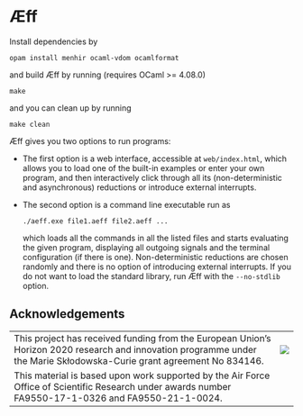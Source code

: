# Æff

Install dependencies by

    opam install menhir ocaml-vdom ocamlformat

and build Æff by running (requires OCaml >= 4.08.0)

    make

and you can clean up by running

    make clean

Æff gives you two options to run programs: 

- The first option is a web interface,
  accessible at `web/index.html`, which allows you to load one of the built-in
  examples or enter your own program, and then interactively click through all its
  (non-deterministic and asynchronous) reductions or introduce external interrupts.

- The second option is a command line executable run as

      ./aeff.exe file1.aeff file2.aeff ...

  which loads all the commands in all the listed files and starts evaluating the
  given program, displaying all outgoing signals and the terminal configuration
  (if there is one). Non-deterministic reductions are chosen randomly and there is
  no option of introducing external interrupts. If you do not want to load the
  standard library, run Æff with the `--no-stdlib` option.

## Acknowledgements

<table>
      <tr><td>This project has received funding from the European Union’s Horizon 2020 research and innovation programme under the Marie Skłodowska-Curie grant agreement No 834146.</td><td><img src="https://danel.ahman.ee/images/eu_flag.jpg"></td></tr>
      <tr><td>This material is based upon work supported by the Air Force Office of Scientific Research under awards number FA9550-17-1-0326 and FA9550-21-1-0024.</td><td></td></tr>
</table>
